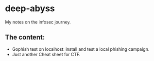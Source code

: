 # deep-abyss

My notes on the infosec journey.

## The content:

- Gophish test on localhost: install and test a local phishing campaign.
- Just another Cheat sheet for CTF.